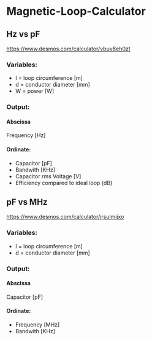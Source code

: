 # Magnetic-Loop-Calculator

## Hz vs pF

https://www.desmos.com/calculator/vbuv8eh0zt

### Variables:
- l = loop circumference [m]
- d = conductor diameter [mm]
- W = power [W]

### Output:

#### Abscissa

Frequency [Hz]

#### Ordinate:
- Capacitor [pF]
- Bandwith [KHz]
- Capacitor rms Voltage [V]
- Efficiency compared to ideal loop (dB)

## pF vs MHz

https://www.desmos.com/calculator/jrsulmijxo

### Variables:
- l = loop circumference [m]
- d = conductor diameter [mm]

### Output:

#### Abscissa

Capacitor [pF]

#### Ordinate:
- Frequency [MHz]
- Bandwith [KHz]
